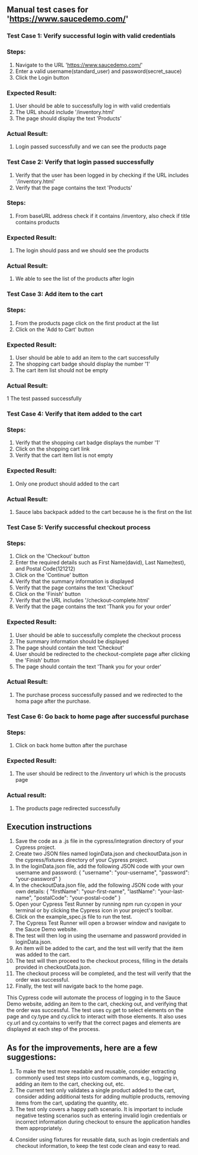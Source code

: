 ## Manual test cases for 'https://www.saucedemo.com/'

### Test Case 1: Verify successful login with valid credentials

### Steps:

1) Navigate to the URL 'https://www.saucedemo.com/'
2) Enter a valid username(standard_user) and password(secret_sauce)
3) Click the Login button

### Expected Result:

1) User should be able to successfully log in with valid credentials
2) The URL should include '/inventory.html'
3) The page should display the text 'Products'

### Actual Result:

1) Login passed successfully and we can see the products page

### Test Case 2: Verify that login passed successfully
1) Verify that the user has been logged in by checking if the URL includes '/inventory.html'
2) Verify that the page contains the text 'Products'

### Steps:
1) From baseURL address check if it contains /inventory, also check if title contains products

### Expected Result:

1) The login should pass and we should see the products

### Actual Result:

1) We able to see the list of the products after login

### Test Case 3: Add item to the cart

### Steps:

1) From the products page click on the first product at the list
2) Click on the 'Add to Cart' button

### Expected Result:

1) User should be able to add an item to the cart successfully
2) The shopping cart badge should display the number '1'
3) The cart item list should not be empty

### Actual Result:

1 The test passed successfully

### Test Case 4: Verify that item added to the cart

### Steps:

1) Verify that the shopping cart badge displays the number '1'
2) Click on the shopping cart link
3) Verify that the cart item list is not empty

### Expected Result:

1) Only one product should added to the cart

### Actual Result:

1) Sauce labs backpack added to the cart because he is the first on the list

### Test Case 5: Verify successful checkout process

### Steps:

1) Click on the 'Checkout' button
2) Enter the required details such as First Name(david), Last Name(test), and Postal Code(121212)
3) Click on the 'Continue' button
4) Verify that the summary information is displayed
5) Verify that the page contains the text 'Checkout'
6) Click on the 'Finish' button
7) Verify that the URL includes '/checkout-complete.html'
8) Verify that the page contains the text 'Thank you for your order'

### Expected Result:

1) User should be able to successfully complete the checkout process
2) The summary information should be displayed
3) The page should contain the text 'Checkout'
4) User should be redirected to the checkout-complete page after clicking the 'Finish' button
5) The page should contain the text 'Thank you for your order'

### Actual Result:

1) The purchase process successfully passed and we redirected to the homa page after the purchase.

### Test Case 6: Go back to home page after successful purchase

### Steps:

1) Click on back home button after the purchase

### Expected Result:
1) The user should be redirect to the /inventory url which is the procusts page

### Actual result:
1) The products page redirected successfully

## Execution instructions

1) Save the code as a .js file in the cypress/integration directory of your Cypress project.
2) Create two JSON files named loginData.json and checkoutData.json in the cypress/fixtures directory of your Cypress project.
3) In the loginData.json file, add the following JSON code with your own username and password:
{
    "username": "your-username",
    "password": "your-password"
}
4) In the checkoutData.json file, add the following JSON code with your own details:
{
    "firstName": "your-first-name",
    "lastName": "your-last-name",
    "postalCode": "your-postal-code"
}
5) Open your Cypress Test Runner by running npm run cy:open in your terminal or by clicking the Cypress icon in your project's toolbar.
6) Click on the example_spec.js file to run the test.
7) The Cypress Test Runner will open a browser window and navigate to the Sauce Demo website.
8) The test will then log in using the username and password provided in loginData.json.
9) An item will be added to the cart, and the test will verify that the item was added to the cart.
10) The test will then proceed to the checkout process, filling in the details provided in checkoutData.json.
11) The checkout process will be completed, and the test will verify that the order was successful.
12) Finally, the test will navigate back to the home page.

This Cypress code will automate the process of logging in to the Sauce Demo website, adding an item to the cart, checking out, and verifying that the order was successful. The test uses cy.get to select elements on the page and cy.type and cy.click to interact with those elements. It also uses cy.url and cy.contains to verify that the correct pages and elements are displayed at each step of the process.

## As for the improvements, here are a few suggestions:

1) To make the test more readable and reusable, consider extracting commonly used test steps into custom commands, e.g., logging in, adding an item to the cart, checking out, etc.
2) The current test only validates a single product added to the cart, consider adding additional tests for adding multiple products, removing items from the cart, updating the quantity, etc.
3) The test only covers a happy path scenario. It is important to include negative testing scenarios such as entering invalid login credentials or incorrect information during checkout to ensure the application handles them appropriately.

4. Consider using fixtures for reusable data, such as login credentials and checkout information, to keep the test code clean and easy to read.
